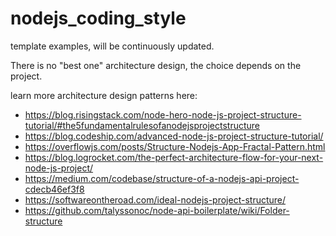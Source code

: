 # nodejs_coding_style


template examples, will be continuously updated.



There is no "best one" architecture design, the choice depends on the project.

learn more architecture design patterns here: 
- https://blog.risingstack.com/node-hero-node-js-project-structure-tutorial/#the5fundamentalrulesofanodejsprojectstructure
- https://blog.codeship.com/advanced-node-js-project-structure-tutorial/
- https://overflowjs.com/posts/Structure-Nodejs-App-Fractal-Pattern.html
- https://blog.logrocket.com/the-perfect-architecture-flow-for-your-next-node-js-project/
- https://medium.com/codebase/structure-of-a-nodejs-api-project-cdecb46ef3f8
- https://softwareontheroad.com/ideal-nodejs-project-structure/
- https://github.com/talyssonoc/node-api-boilerplate/wiki/Folder-structure
